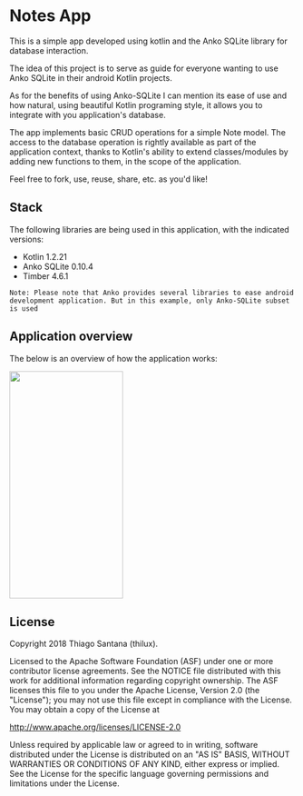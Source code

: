 # Notes App

This is a simple app developed using kotlin and the Anko SQLite library for database interaction.

The idea of this project is to serve as guide for everyone wanting to use Anko SQLite in their android Kotlin projects.

As for the benefits of using Anko-SQLite I can mention its ease of use and how natural, using beautiful Kotlin programing style, it allows you to integrate with you application's database.

The app implements basic CRUD operations for a simple Note model. The access to the database operation is rightly available as part of the application context, thanks to Kotlin's ability to extend classes/modules by adding new functions to them, in the scope of the application.

Feel free to fork, use, reuse, share, etc. as you'd like!

## Stack

The following libraries are being used in this application, with the indicated versions:

* Kotlin 1.2.21
* Anko SQLite 0.10.4
* Timber 4.6.1

`Note: Please note that Anko provides several libraries to ease android development application. But in this example, only Anko-SQLite subset is used`

## Application overview

The below is an overview of how the application works:

<img src="images/notes_app_usage.gif" width="200" height="400" />

## License

Copyright 2018 Thiago Santana (thilux).

Licensed to the Apache Software Foundation (ASF) under one or more contributor license agreements. See the NOTICE file distributed with this work for additional information regarding copyright ownership. The ASF licenses this file to you under the Apache License, Version 2.0 (the "License"); you may not use this file except in compliance with the License. You may obtain a copy of the License at

http://www.apache.org/licenses/LICENSE-2.0

Unless required by applicable law or agreed to in writing, software distributed under the License is distributed on an "AS IS" BASIS, WITHOUT WARRANTIES OR CONDITIONS OF ANY KIND, either express or implied. See the License for the specific language governing permissions and limitations under the License.